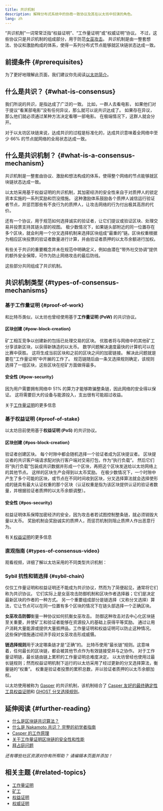 ```yaml
---
title: 共识机制
description: 解释分布式系统中的协商一致协议及其在以太坊中扮演的角色。
lang: zh
---
```


“共识机制”一词常常泛指“权益证明”、“工作量证明”或“权威证明”协议。 不过，这些协议只是共识机制的组成部分，用于防范[女巫攻击](/glossary/#sybil-attack)。 共识机制是由一整套想法、协议和激励构成的体系，使得一系列分布式节点能够就区块链状态达成一致。

## 前提条件 {#prerequisites}

为了更好地理解此页面，我们建议你先阅读[以太坊简介](/developers/docs/intro-to-ethereum/)。

## 什么是共识？ {#what-is-consensus}

我们所说的共识，是指达成了广泛的一致。 比如，一群人去看电影， 如果他们对于提议“看某部电影”没有任何异议，那么就可以说共识达成了。 如果存在异议，那么他们就必须通过某种方法决定看哪一部电影。 在极端情况下，这群人就会分开。

对于以太坊区块链来说，达成共识的过程是标准化的，达成共识意味着全网络中至少 66% 的节点就网络的全局状态达成一致。

## 什么是共识机制？ {#what-is-a-consensus-mechanism}

共识机制是一整套由协议、激励和想法构成的体系，使得整个网络的节点能够就区块链状态达成一致。

以太坊采用基于权益证明的共识机制，其加密经济的安全性来自于对质押人的锁定资本实施的一系列奖励和罚没措施。 这种激励体系鼓励各个质押人诚信运行验证者节点，并惩罚那些有不良行为的质押人，让攻击网络的行为付出极其高昂的代价。

还有一个协议，用于规范如何选择诚实的验证者，让它们提议或验证区块、处理交易并投票支持其链头部的视图。 极少数情况下，如果链头部附近的同一位置存在多个区块，就会利用一个分叉选择机制来选择区块组成“最重的”链。区块权重根据为相应区块投票的验证者数量进行计算，并由验证者质押的以太币余额进行加权。

有些关于共识的重要概念并未在规范中明确定义，例如由潜在“带外社交协调”提供的额外安全保障，可作为防止网络攻击的最后防线。

这些部分共同组成了共识机制。

## 共识机制类型 {#types-of-consensus-mechanisms}

### 基于工作量证明 {#proof-of-work}

和比特币类似，以太坊也曾经使用基于**工作量证明 (PoW)** 的共识协议。

#### 区块创建 {#pow-block-creation}

矿工相互竞争以创建新的包括已处理交易的区块。 优胜者将与网络中的其他矿工分享该新区块，以获得新铸造的以太币。 数学问题解决速度最快的计算机可以在比赛中获胜。 这将生成当前区块和之前的区块之间的加密链接。 解决此问题就是要在“工作量证明”中开展的工作了。 规范链随后由一条叉选择规则确定，该规则选择了一组区块，这些区块在挖矿方面做得最多。

#### 安全性 {#pow-security}

因为用户需要拥有网络中 51% 的算力才能够欺骗整条链，因此网络的安全得以保证。 这将需要巨大的设备与能源投入，支出很有可能超过收益。

关于[工作量证明](/developers/docs/consensus-mechanisms/pow/)的更多信息

### 基于权益证明 {#proof-of-stake}

以太坊目前使用基于**权益证明 (PoS)** 的共识协议。

#### 区块创建 {#pos-block-creation}

验证者创建区块。 每个时隙中都会随机选择一个验证者成为区块提议者。 区块提议者的共识客户端请求配对执行客户端对交易打包，作为“执行负载”。 然后它们将“执行负载”包装成共识数据并形成一个区块，再把这个区块发送给以太坊网络上的其他节点。 这样的区块生产会得到以太币奖励。 在极少数情况下，一个时隙中产生了多个可能的区块，或节点在不同时间收到区块，分叉选择算法就会选择使形成的链具有最大认证权重的那个区块（认证权重是指为该区块提供认证的验证者数量，并根据验证者质押的以太币余额调整）。

#### 安全性 {#pos-security}

权益证明体系保障加密经济的安全，因为攻击者若试图控制整条链，就必须销毁大量以太币。 奖励机制会奖励诚实的质押人，而惩罚机制则阻止质押人作出恶意行为。

有关[权益证明](/developers/docs/consensus-mechanisms/pos/)的更多信息

### 直观指南 {#types-of-consensus-video}

观看视频，详细了解以太坊采用的不同类型共识机制：

<YouTube id="ojxfbN78WFQ" />

### Sybil 抗性和链选择 {#sybil-chain}

仅仅工作量证明和权益证明还不能成为共识协议，然而为了简便起见，通常将它们称为共识协议。 它们实际上是女巫攻击防御机制和区块作者选择器；它们是决定最新区块的作者的一种方式。 另一个重要组成部分是链选择（又称分叉选择）算法，它让节点可以在同一位置有多个区块的情况下在链头部选择一个正确区块。

**女巫攻击防御**衡量一种协议如何抗衡女巫攻击。 防御这种攻击对去中心化区块链至关重要，并使矿工和验证者能够在资源投入的基础上获得平等奖励。 通过让用户消耗大量能源或提供大量抵押品，工作量证明和权益证明可以防止这种情况。 这些保护措施通过经济手段对女巫攻击形成威慑。

**链选择规则**用于决定哪条链才是“正确”的。 比特币使用“最长链”规则。这意味着，任何最长的区块链，都会被其他节点作为有效链接受并与之协作。 对于工作量证明链，最长链由链上累积的工作量证明总难度决定。 以太坊曾经也使用过最长链规则；然而权益证明机制下运行的以太坊采用了经过更新的分叉选择算法，衡量链的“权重”。 权重是验证者投票的累积总数，并以验证者质押的以太币余额加权。

以太坊使用被称为 [Gasper](/developers/docs/consensus-mechanisms/pos/gasper/) 的共识机制，该机制结合了 [Casper 友好的最终确定性工具权益证明](https://arxiv.org/abs/1710.09437)和 [GHOST 分叉选择规则](https://arxiv.org/abs/2003.03052)。

## 延伸阅读 {#further-reading}

- [什么是区块链共识算法？](https://academy.binance.com/en/articles/what-is-a-blockchain-consensus-algorithm)
- [什么是 Nakamoto 共识？ 完整的初学者指南](https://blockonomi.com/nakamoto-consensus/)
- [Casper 的工作原理](https://medium.com/unitychain/intro-to-casper-ffg-9ed944d98b2d)
- [关于工作量证明区块链的安全性和性能](https://eprint.iacr.org/2016/555.pdf)
- [拜占庭问题](https://en.wikipedia.org/wiki/Byzantine_fault)

_还有哪些社区资源对你有所帮助？ 请编辑本页面并添加！_

## 相关主题 {#related-topics}

- [工作量证明](/developers/docs/consensus-mechanisms/pow/)
- [矿工](/developers/docs/consensus-mechanisms/pow/mining/)
- [权益证明](/developers/docs/consensus-mechanisms/pos/)
- [权威证明](/developers/docs/consensus-mechanisms/poa/)
